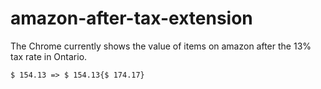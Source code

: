 # amazon-after-tax-extension

The Chrome currently shows the value of items on amazon after the 13% tax rate in Ontario.
```
$ 154.13 => $ 154.13{$ 174.17}
```